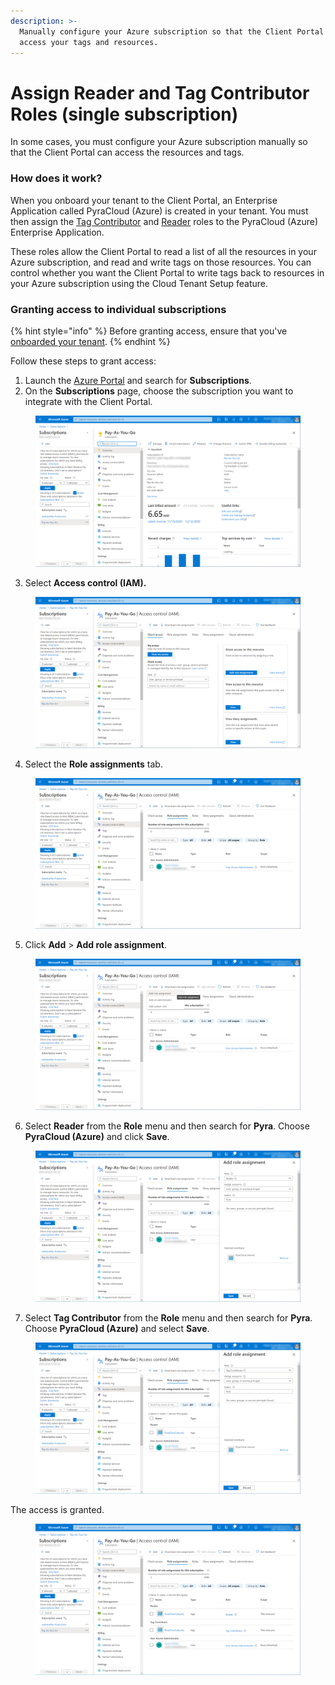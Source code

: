 ```yaml
---
description: >-
  Manually configure your Azure subscription so that the Client Portal can
  access your tags and resources.
---
```


# Assign Reader and Tag Contributor Roles (single subscription)

In some cases, you must configure your Azure subscription manually so that the Client Portal can access the resources and tags.&#x20;

### How does it work?

When you onboard your tenant to the Client Portal, an Enterprise Application called PyraCloud (Azure) is created in your tenant. You must then assign the [Tag Contributor](https://learn.microsoft.com/en-us/azure/role-based-access-control/built-in-roles#tag-contributor) and [Reader](https://learn.microsoft.com/en-us/azure/role-based-access-control/built-in-roles#reader) roles to the PyraCloud (Azure) Enterprise Application.

These roles allow the Client Portal to read a list of all the resources in your Azure subscription, and read and write tags on those resources. You can control whether you want the Client Portal to write tags back to resources in your Azure subscription using the Cloud Tenant Setup feature.

### Granting access to individual subscriptions <a href="#block-e361c5ef-f066-4f15-882a-9691e45ebe2d" id="block-e361c5ef-f066-4f15-882a-9691e45ebe2d"></a>

{% hint style="info" %}
Before granting access, ensure that you've [onboarded your tenant](activate-an-azure-ea-or-mpsa-account.md).
{% endhint %}

Follow these steps to grant access:

1. Launch the [Azure Portal](https://portal.azure.com/#home) and search for **Subscriptions**.
2. On the **Subscriptions** page, choose the subscription you want to integrate with the Client Portal.

<figure><img src="../../.gitbook/assets/image (93).png" alt=""><figcaption></figcaption></figure>

3. Select **Access control (IAM).**

<figure><img src="../../.gitbook/assets/image (94).png" alt=""><figcaption></figcaption></figure>

4. Select the **Role assignments** tab.

<figure><img src="../../.gitbook/assets/image (95).png" alt=""><figcaption></figcaption></figure>

5. Click **Add** > **Add role assignment**.&#x20;

<figure><img src="../../.gitbook/assets/image (96).png" alt=""><figcaption></figcaption></figure>

6. Select **Reader** from the **Role** menu and then search for **Pyra**. Choose **PyraCloud (Azure)** and click **Save**.

<figure><img src="../../.gitbook/assets/image (97).png" alt=""><figcaption></figcaption></figure>

7. Select **Tag Contributor** from the **Role** menu and then search for **Pyra**. Choose **PyraCloud (Azure)** and select **Save**.

<figure><img src="../../.gitbook/assets/image (98).png" alt=""><figcaption></figcaption></figure>

The access is granted.&#x20;

<figure><img src="../../.gitbook/assets/image (99).png" alt=""><figcaption></figcaption></figure>
